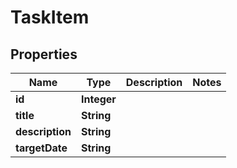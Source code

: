 
# TaskItem

## Properties
Name | Type | Description | Notes
------------ | ------------- | ------------- | -------------
**id** | **Integer** |  | 
**title** | **String** |  | 
**description** | **String** |  | 
**targetDate** | **String** |  | 



